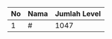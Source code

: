 | No | Nama            | Jumlah Level |
|----|-----------------|--------------|
| 1  | #    |    1047        |
